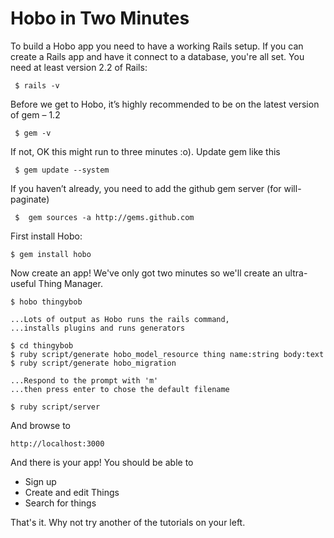 # Hobo in Two Minutes

To build a Hobo app you need to have a working Rails setup. If you can
create a Rails app and have it connect to a database, you're all set.
You need at least version 2.2 of Rails:

     $ rails -v

Before we get to Hobo, it’s highly recommended to be on the latest
version of gem – 1.2

     $ gem -v

If not, OK this might run to three minutes :o). Update gem like this

     $ gem update --system

If you haven’t already, you need to add the github gem server (for will-paginate)

     $  gem sources -a http://gems.github.com

First install Hobo:

	$ gem install hobo
	
Now create an app! We've only got two minutes so we'll create an ultra-useful Thing Manager.

	$ hobo thingybob
	
	...Lots of output as Hobo runs the rails command,
	...installs plugins and runs generators
	
	$ cd thingybob
	$ ruby script/generate hobo_model_resource thing name:string body:text
	$ ruby script/generate hobo_migration
	
	...Respond to the prompt with 'm'
	...then press enter to chose the default filename
	
	$ ruby script/server
	
And browse to

	http://localhost:3000
	
And there is your app! You should be able to

* Sign up
* Create and edit Things
* Search for things

That's it. Why not try another of the tutorials on your left.
